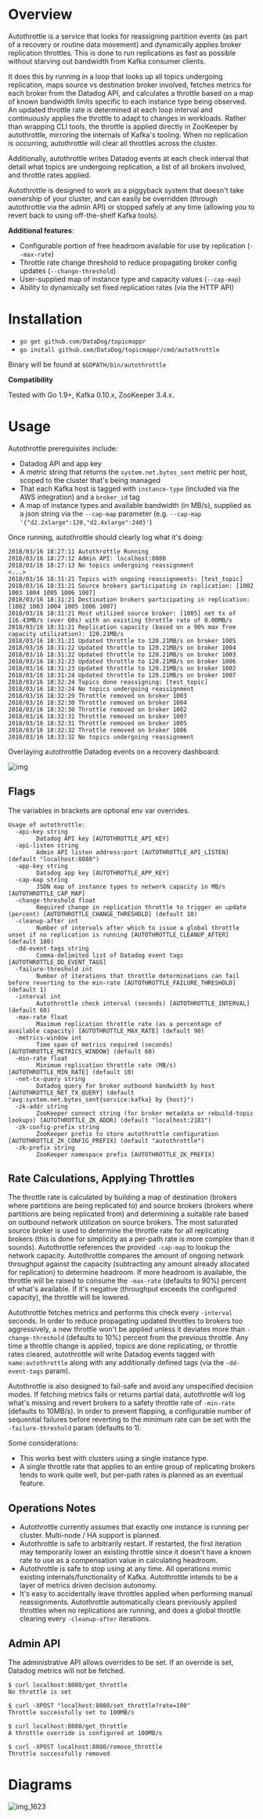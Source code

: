 # Overview
Autothrottle is a service that looks for reassigning partition events (as part of a recovery or routine data movement) and dynamically applies broker replication throttles. This is done to run replications as fast as possible without starving out bandwidth from Kafka consumer clients.

It does this by running in a loop that looks up all topics undergoing replication, maps source vs destination broker involved, fetches metrics for each broker from the Datadog API, and calculates a throttle based on a map of known bandwidth limits specific to each instance type being observed. An updated throttle rate is determined at each loop interval and continuously applies the throttle to adapt to changes in workloads. Rather than wrapping CLI tools, the throttle is applied directly in ZooKeeper by autothrottle, mirroring the internals of Kafka's tooling. When no replication is occurring, autothrottle will clear all throttles across the cluster.

Additionally, autothrottle writes Datadog events at each check interval that detail what topics are undergoing replication, a list of all brokers involved, and throttle rates applied.

Autothrottle is designed to work as a piggyback system that doesn't take ownership of your cluster, and can easily be overridden (through autothrottle via the admin API) or stopped safely at any time (allowing you to revert back to using off-the-shelf Kafka tools).

**Additional features**:
- Configurable portion of free headroom available for use by replication (`--max-rate`)
- Throttle rate change threshold to reduce propagating broker config updates (`--change-threshold`)
- User-supplied map of instance type and capacity values (`--cap-map`)
- Ability to dynamically set fixed replication rates (via the HTTP API)

# Installation
- `go get github.com/DataDog/topicmappr`
- `go install github.com/DataDog/topicmappr/cmd/autothrottle`

Binary will be found at `$GOPATH/bin/autothrottle`

**Compatibility**

Tested with Go 1.9+, Kafka 0.10.x, ZooKeeper 3.4.x.

# Usage

Autothrottle prerequisites include:

- Datadog API and app key
- A metric string that returns the `system.net.bytes_sent` metric per host, scoped to the cluster that's being managed
- That each Kafka host is tagged with `instance-type` (included via the AWS integration) and a `broker_id` tag
- A map of instance types and available bandwidth (in MB/s), supplied as a json string via the `--cap-map` parameter (e.g. `--cap-map '{"d2.2xlarge":120,"d2.4xlarge":240}'`)

Once running, autothrottle should clearly log what it's doing:

```
2018/03/16 18:27:11 Autothrottle Running
2018/03/16 18:27:12 Admin API: localhost:8080
2018/03/16 18:27:13 No topics undergoing reassignment
<...>
2018/03/16 18:31:21 Topics with ongoing reassignments: [test_topic]
2018/03/16 18:31:21 Source brokers participating in replication: [1002 1003 1004 1005 1006 1007]
2018/03/16 18:31:21 Destination brokers participating in replication: [1002 1003 1004 1005 1006 1007]
2018/03/16 18:31:21 Most utilized source broker: [1005] net tx of 116.43MB/s (over 60s) with an existing throttle rate of 0.00MB/s
2018/03/16 18:31:21 Replication capacity (based on a 90% max free capacity utilization): 120.21MB/s
2018/03/16 18:31:21 Updated throttle to 120.21MB/s on broker 1005
2018/03/16 18:31:22 Updated throttle to 120.21MB/s on broker 1004
2018/03/16 18:31:22 Updated throttle to 120.21MB/s on broker 1003
2018/03/16 18:31:23 Updated throttle to 120.21MB/s on broker 1006
2018/03/16 18:31:23 Updated throttle to 120.21MB/s on broker 1002
2018/03/16 18:31:24 Updated throttle to 120.21MB/s on broker 1007
2018/03/16 18:32:24 Topics done reassigning: [test_topic]
2018/03/16 18:32:24 No topics undergoing reassignment
2018/03/16 18:32:29 Throttle removed on broker 1003
2018/03/16 18:32:30 Throttle removed on broker 1004
2018/03/16 18:32:30 Throttle removed on broker 1002
2018/03/16 18:32:31 Throttle removed on broker 1007
2018/03/16 18:32:31 Throttle removed on broker 1005
2018/03/16 18:32:32 Throttle removed on broker 1006
2018/03/16 18:33:32 No topics undergoing reassignment
```

Overlaying autothrottle Datadog events on a recovery dashboard:

![img](https://user-images.githubusercontent.com/4108044/37539923-c9c39e06-291a-11e8-97cf-cd3d06416929.png)

## Flags

The variables in brackets are optional env var overrides.

```
Usage of autothrottle:
  -api-key string
    	Datadog API key [AUTOTHROTTLE_API_KEY]
  -api-listen string
    	Admin API listen address:port [AUTOTHROTTLE_API_LISTEN] (default "localhost:8080")
  -app-key string
    	Datadog app key [AUTOTHROTTLE_APP_KEY]
  -cap-map string
    	JSON map of instance types to network capacity in MB/s [AUTOTHROTTLE_CAP_MAP]
  -change-threshold float
    	Required change in replication throttle to trigger an update (percent) [AUTOTHROTTLE_CHANGE_THRESHOLD] (default 10)
  -cleanup-after int
    	Number of intervals after which to issue a global throttle unset if no replication is running [AUTOTHROTTLE_CLEANUP_AFTER] (default 180)
  -dd-event-tags string
    	Comma-delimited list of Datadog event tags [AUTOTHROTTLE_DD_EVENT_TAGS]
  -failure-threshold int
    	Number of iterations that throttle determinations can fail before reverting to the min-rate [AUTOTHROTTLE_FAILURE_THRESHOLD] (default 1)
  -interval int
    	Autothrottle check interval (seconds) [AUTOTHROTTLE_INTERVAL] (default 60)
  -max-rate float
    	Maximum replication throttle rate (as a percentage of available capacity) [AUTOTHROTTLE_MAX_RATE] (default 90)
  -metrics-window int
    	Time span of metrics required (seconds) [AUTOTHROTTLE_METRICS_WINDOW] (default 60)
  -min-rate float
    	Minimum replication throttle rate (MB/s) [AUTOTHROTTLE_MIN_RATE] (default 10)
  -net-tx-query string
    	Datadog query for broker outbound bandwidth by host [AUTOTHROTTLE_NET_TX_QUERY] (default "avg:system.net.bytes_sent{service:kafka} by {host}")
  -zk-addr string
    	ZooKeeper connect string (for broker metadata or rebuild-topic lookups) [AUTOTHROTTLE_ZK_ADDR] (default "localhost:2181")
  -zk-config-prefix string
    	ZooKeeper prefix to store autothrottle configuration [AUTOTHROTTLE_ZK_CONFIG_PREFIX] (default "autothrottle")
  -zk-prefix string
    	ZooKeeper namespace prefix [AUTOTHROTTLE_ZK_PREFIX]
```

## Rate Calculations, Applying Throttles

The throttle rate is calculated by building a map of destination (brokers where partitions are being replicated to) and source brokers (brokers where partitions are being replicated from) and determining a suitable rate based on outbound network utilization on source brokers. The most saturated source broker is used to determine the throttle rate for all replicating brokers (this is done for simplicity as a per-path rate is more complex than it sounds). Autothrottle references the provided `-cap-map` to lookup the network capacity. Autothrottle compares the amount of ongoing network throughput against the capacity (subtracting any amount already allocated for replication) to determine headroom. If more headroom is available, the throttle will be raised to consume the `-max-rate` (defaults to 90%) percent of what's available. If it's negative (throughput exceeds the configured capacity), the throttle will be lowered.

Autothrottle fetches metrics and performs this check every `-interval` seconds. In order to reduce propagating updated throttles to brokers too aggressively, a new throttle won't be applied unless it deviates more than `-change-threshold` (defaults to 10%) percent from the previous throttle. Any time a throttle change is applied, topics are done replicating, or throttle rates cleared, autothrottle will write Datadog events tagged with `name:autothrottle` along with any additionally defined tags (via the `-dd-event-tags` param).

Autothrottle is also designed to fail-safe and avoid any unspecified decision modes. If fetching metrics fails or returns partial data, autothrottle will log what's missing and revert brokers to a safety throttle rate of `-min-rate` (defaults to 10MB/s). In order to prevent flapping, a configurable number of sequential failures before reverting to the minimum rate can be set with the `-failure-threshold` param (defaults to 1).

Some considerations:
- This works best with clusters using a single instance type.
- A single throttle rate that applies to an entire group of replicating brokers tends to work quite well, but per-path rates is planned as an eventual feature.

## Operations Notes

- Autothrottle currently assumes that exactly one instance is running per cluster. Multi-node / HA support is planned.
- Autothrottle is safe to arbitrarily restart. If restarted, the first iteration may temporarily lower an existing throttle since it doesn't have a known rate to use as a compensation value in calculating headroom.
- Autothrottle is safe to stop using at any time. All operations mimic existing internals/functionality of Kafka. Autothrottle intends to be a layer of metrics driven decision autonomy.
- It's easy to accidentally leave throttles applied when performing manual reassignments. Autothrottle automatically clears previously applied throttles when no replications are running, and does a global throttle clearing every `-cleanup-after` iterations.

## Admin API

The administrative API allows overrides to be set. If an override is set, Datadog metrics will not be fetched.

```
$ curl localhost:8080/get_throttle
No throttle is set

$ curl -XPOST "localhost:8080/set_throttle?rate=100"
Throttle successfully set to 100MB/s

$ curl localhost:8080/get_throttle
A throttle override is configured at 100MB/s

$ curl -XPOST localhost:8080/remove_throttle
Throttle successfully removed
```

# Diagrams

![img_1623](https://user-images.githubusercontent.com/4108044/35110764-d2dd19b0-fc36-11e7-8086-9038a194a3ac.JPG)
